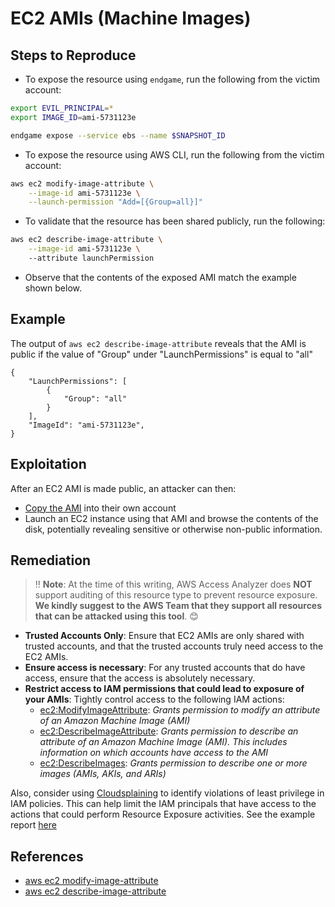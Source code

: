 # EC2 AMIs (Machine Images)

## Steps to Reproduce

* To expose the resource using `endgame`, run the following from the victim account:

```bash
export EVIL_PRINCIPAL=*
export IMAGE_ID=ami-5731123e

endgame expose --service ebs --name $SNAPSHOT_ID
```

* To expose the resource using AWS CLI, run the following from the victim account:

```bash
aws ec2 modify-image-attribute \
    --image-id ami-5731123e \
    --launch-permission "Add=[{Group=all}]"
```

* To validate that the resource has been shared publicly, run the following:

```bash
aws ec2 describe-image-attribute \
    --image-id ami-5731123e \ 
    --attribute launchPermission
```

* Observe that the contents of the exposed AMI match the example shown below.

## Example

The output of `aws ec2 describe-image-attribute` reveals that the AMI is public if the value of "Group" under "LaunchPermissions" is equal to "all"

```
{
    "LaunchPermissions": [
        {
            "Group": "all"
        }
    ],
    "ImageId": "ami-5731123e",
}
```

## Exploitation

After an EC2 AMI is made public, an attacker can then:
* [Copy the AMI](https://docs.aws.amazon.com/cli/latest/reference/ec2/copy-image.html) into their own account
* Launch an EC2 instance using that AMI and browse the contents of the disk, potentially revealing sensitive or otherwise non-public information.

## Remediation

> ‼️ **Note**: At the time of this writing, AWS Access Analyzer does **NOT** support auditing of this resource type to prevent resource exposure. **We kindly suggest to the AWS Team that they support all resources that can be attacked using this tool**. 😊

* **Trusted Accounts Only**: Ensure that EC2 AMIs are only shared with trusted accounts, and that the trusted accounts truly need access to the EC2 AMIs.
* **Ensure access is necessary**: For any trusted accounts that do have access, ensure that the access is absolutely necessary.
* **Restrict access to IAM permissions that could lead to exposure of your AMIs**: Tightly control access to the following IAM actions:
  - [ec2:ModifyImageAttribute](https://docs.aws.amazon.com/AWSEC2/latest/APIReference/API_ModifyImageAttribute.html): _Grants permission to modify an attribute of an Amazon Machine Image (AMI)_
  - [ec2:DescribeImageAttribute](https://docs.aws.amazon.com/AWSEC2/latest/APIReference/API_DescribeImageAttribute.html): _Grants permission to describe an attribute of an Amazon Machine Image (AMI). This includes information on which accounts have access to the AMI_
  - [ec2:DescribeImages](https://docs.aws.amazon.com/AWSEC2/latest/APIReference/API_DescribeImages.html): _Grants permission to describe one or more images (AMIs, AKIs, and ARIs)_

Also, consider using [Cloudsplaining](https://github.com/salesforce/cloudsplaining/#cloudsplaining) to identify violations of least privilege in IAM policies. This can help limit the IAM principals that have access to the actions that could perform Resource Exposure activities. See the example report [here](https://opensource.salesforce.com/cloudsplaining/)

## References

- [aws ec2 modify-image-attribute](https://docs.aws.amazon.com/cli/latest/reference/ec2/modify-image-attribute.html)
- [aws ec2 describe-image-attribute](https://docs.aws.amazon.com/cli/latest/reference/ec2/describe-image-attribute.html)